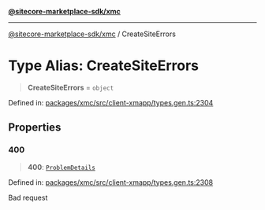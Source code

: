 [**@sitecore-marketplace-sdk/xmc**](../README.md)

***

[@sitecore-marketplace-sdk/xmc](../README.md) / CreateSiteErrors

# Type Alias: CreateSiteErrors

> **CreateSiteErrors** = `object`

Defined in: [packages/xmc/src/client-xmapp/types.gen.ts:2304](https://github.com/Sitecore/sitecore-marketplace-sdk/blob/af886e6134b8d1079ef5b8ef70b7eb2f1d9c8aeb/packages/xmc/src/client-xmapp/types.gen.ts#L2304)

## Properties

### 400

> **400**: [`ProblemDetails`](ProblemDetails.md)

Defined in: [packages/xmc/src/client-xmapp/types.gen.ts:2308](https://github.com/Sitecore/sitecore-marketplace-sdk/blob/af886e6134b8d1079ef5b8ef70b7eb2f1d9c8aeb/packages/xmc/src/client-xmapp/types.gen.ts#L2308)

Bad request
